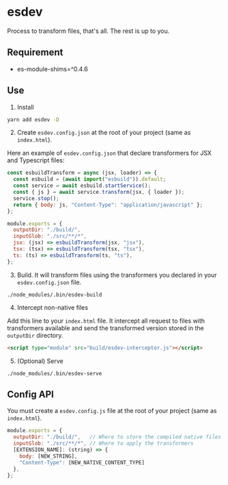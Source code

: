 # esdev

Process to transform files, that's all.
The rest is up to you.

## Requirement
- es-module-shims=^0.4.6

## Use

1. Install
```bash
yarn add esdev -D
```

2. Create `esdev.config.json` at the root of your project (same as `index.html`).

Here an example of `esdev.config.json` that declare transformers for JSX and Typescript files:
```js
const esbuildTransform = async (jsx, loader) => {
  const esbuild = (await import("esbuild")).default;
  const service = await esbuild.startService();
  const { js } = await service.transform(jsx, { loader });
  service.stop();
  return { body: js, "Content-Type": "application/javascript" };
};

module.exports = {
  outputDir: "./build/",
  inputGlob: "./src/**/*",
  jsx: (jsx) => esbuildTransform(jsx, "jsx"),
  tsx: (tsx) => esbuildTransform(tsx, "tsx"),
  ts: (ts) => esbuildTransform(ts, "ts"),
};
```

3. Build. It will transform files using the transformers you declared in your `esdev.config.json` file.
```
./node_modules/.bin/esdev-build
```

4. Intercept non-native files

Add this line to your `index.html` file. It intercept all request to files with transformers available and send the transformed version stored in the `outputDir` directory.
```html
<script type="module" src="build/esdev-interceptor.js"></script>
```

5. (Optional) Serve
```
./node_modules/.bin/esdev-serve
```

## Config API
You must create a `esdev.config.js` file at the root of your project (same as `index.html`).
```js
module.exports = {
  outputDir: "./build/",   // Where to store the compiled native files and the interceptor script
  inputGlob: "./src/**/*", // Where to apply the transformers
  [EXTENSION_NAME]: (string) => {
    body: [NEW_STRING],
    "Content-Type": [NEW_NATIVE_CONTENT_TYPE]
  },
};
```